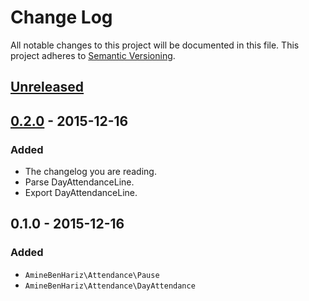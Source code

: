 # Change Log
All notable changes to this project will be documented in this file.
This project adheres to [Semantic Versioning](http://semver.org/).

## [Unreleased]

## [0.2.0] - 2015-12-16
### Added
- The changelog you are reading.
- Parse DayAttendanceLine.
- Export DayAttendanceLine.

## 0.1.0 - 2015-12-16
### Added
- `AmineBenHariz\Attendance\Pause`
- `AmineBenHariz\Attendance\DayAttendance`

[Unreleased]: https://github.com/aminebenhariz/Attendance/compare/0.2.0...HEAD
[0.2.0]: https://github.com/aminebenhariz/Attendance/compare/0.1.0...0.2.0